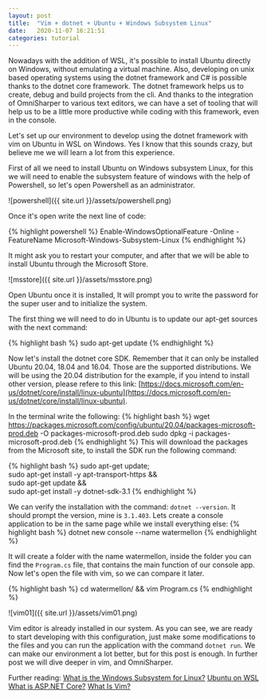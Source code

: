 ```yaml
---
layout: post
title:  "Vim + dotnet + Ubuntu + Windows Subsystem Linux"
date:   2020-11-07 16:21:51
categories: tutorial
---
```

Nowadays with the addition of WSL, it's possible to install Ubuntu directly on Windows, without emulating a virtual machine. Also, developing on unix based operating systems using the dotnet framework and C# is possible thanks to the dotnet core framework. The dotnet framework helps us to create, debug and build projects from the cli. And thanks to the integration of OmniSharper to various text editors, we can have a set of tooling that will help us to be a little more productive while coding with this framework, even in the console.

Let's set up our environment to develop using the dotnet framework with vim on Ubuntu in WSL on Windows. Yes I know that this sounds crazy, but believe me we will learn a lot from this experience. 

First of all we need to install Ubuntu on Windows subsystem Linux,  for this we will need to enable the subsystem feature of windows with the help of Powershell, so let's open Powershell as an administrator. 

![powershell]({{ site.url }}/assets/powershell.png)

Once it's open write the next line of code:

{% highlight powershell %}
Enable-WindowsOptionalFeature -Online -FeatureName Microsoft-Windows-Subsystem-Linux
{% endhighlight %}

It might ask you to restart your computer, and after that we will be able to install Ubuntu through the Microsoft Store. 

![msstore]({{ site.url }}/assets/msstore.png)

Open Ubuntu once it is installed, It will prompt you to write the password for the super user and to initialize the system.

The first thing we will need to do in Ubuntu is to update our apt-get sources with the next command: 

{% highlight bash %}
sudo apt-get update
{% endhighlight %}

Now let's install the dotnet core SDK. Remember that it can only be installed Ubuntu 20.04, 18.04 and 16.04. Those are the supported distributions. We will be using the 20.04 distribution for the example, if you intend to install other version, please refere to this link: [https://docs.microsoft.com/en-us/dotnet/core/install/linux-ubuntu](https://docs.microsoft.com/en-us/dotnet/core/install/linux-ubuntu). 

In the terminal write the following:
{% highlight bash %}
wget https://packages.microsoft.com/config/ubuntu/20.04/packages-microsoft-prod.deb -O packages-microsoft-prod.deb
sudo dpkg -i packages-microsoft-prod.deb
{% endhighlight %}
This will download the packages from the Microsoft site, to install the SDK run the following command:

{% highlight bash %}
sudo apt-get update; \
  sudo apt-get install -y apt-transport-https && \
  sudo apt-get update && \
  sudo apt-get install -y dotnet-sdk-3.1
{% endhighlight %}

We can verify the installation with the command: `dotnet --version`. It should prompt the version, mine is `3.1.403`. Lets create a console application to be in the same page while we install everything else:
{% highlight bash %}
dotnet new console --name watermellon
{% endhighlight %}

It will create a folder with the name watermellon, inside the folder you can find the `Program.cs` file, that contains the main function of our console app. Now let's open the file with vim, so we can compare it later.

{% highlight bash %}
cd watermellon/ && vim Program.cs
{% endhighlight %}

![vim01]({{ site.url }}/assets/vim01.png)


Vim editor is already installed in our system. As you can see, we are ready to start developing with this configuration, just make some modifications to the files and you can run the application with the command `dotnet run`. We can make our environment a lot better, but for this post is enough. In further post we will dive deeper in vim, and OmniSharper.

Further reading:
[What is the Windows Subsystem for Linux?](https://docs.microsoft.com/en-us/windows/wsl/about)
[Ubuntu on WSL](https://ubuntu.com/wsl)
[What is ASP.NET Core?](https://dotnet.microsoft.com/learn/aspnet/what-is-aspnet-core)
[What Is Vim?](https://www.vim.org/about.php)

